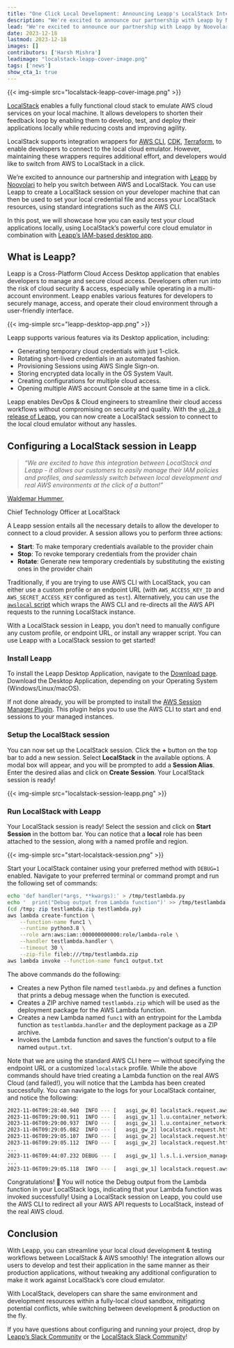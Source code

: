 ```yaml
---
title: "One Click Local Development: Announcing Leapp's LocalStack Integration"
description: "We're excited to announce our partnership with Leapp by Noovolari to integrate LocalStack. Now you can easily create LocalStack sessions in Leapp and seamlessly switch between local dev and remote cloud environments."
lead: "We're excited to announce our partnership with Leapp by Noovolari to integrate LocalStack. Now you can easily create LocalStack sessions in Leapp to connect to the cloud emulator without hassles."
date: 2023-12-18
lastmod: 2023-12-18
images: []
contributors: ['Harsh Mishra']
leadimage: "localstack-leapp-cover-image.png"
tags: ['news']
show_cta_1: true
---
```


{{< img-simple src="localstack-leapp-cover-image.png" >}}

[LocalStack](https://localstack.cloud) enables a fully functional cloud stack to emulate AWS cloud services on your local machine. It allows developers to shorten their feedback loop by enabling them to develop, test, and deploy their applications locally while reducing costs and improving agility.  

LocalStack supports integration wrappers for [AWS CLI](https://docs.localstack.cloud/user-guide/integrations/aws-cli/), [CDK](https://docs.localstack.cloud/user-guide/integrations/aws-cdk/), [Terraform](https://docs.localstack.cloud/user-guide/integrations/terraform/), to enable developers to connect to the local cloud emulator. However, maintaining these wrappers requires additional effort, and developers would like to switch from AWS to LocalStack in a click. 

We’re excited to announce our partnership and integration with [Leapp](https://leapp.cloud) by [Noovolari](https://www.noovolari.com/) to help you switch between AWS and LocalStack. You can use Leapp to create a LocalStack session on your developer machine that can then be used to set your local credential file and access your LocalStack resources, using standard integrations such as the AWS CLI.

In this post, we will showcase how you can easily test your cloud applications locally, using LocalStack’s powerful core cloud emulator in combination with [Leapp’s IAM-based desktop app](https://github.com/Noovolari/leapp).

## What is Leapp?

Leapp is a Cross-Platform Cloud Access Desktop application that enables developers to manage and secure cloud access. Developers often run into the risk of cloud security & access, especially while operating in a multi-account environment. Leapp enables various features for developers to securely manage, access, and operate their cloud environment through a user-friendly interface.

{{< img-simple src="leapp-desktop-app.png" >}}

Leapp supports various features via its Desktop application, including:

- Generating temporary cloud credentials with just 1-click.
- Rotating short-lived credentials in an automated fashion.
- Provisioning Sessions using AWS Single Sign-on.
- Storing encrypted data locally in the OS System Vault.
- Creating configurations for multiple cloud access.
- Opening multiple AWS account Console at the same time in a click.

Leapp enables DevOps & Cloud engineers to streamline their cloud access workflows without compromising on security and quality. With the [`v0.20.0` release of Leapp](https://www.leapp.cloud/releases), you can now create a LocalStack session to connect to the local cloud emulator without any hassles.

## Configuring a LocalStack session in Leapp

<div class="quote-container mt-4">

  > _“We are excited to have this integration between LocalStack and Leapp - it allows our customers to easily manage their IAM policies and profiles, and seamlessly switch between local development and real AWS environments at the click of a button!”_
  <div class="quote-author">
    <p><a href="https://www.linkedin.com/in/whummer/">Waldemar Hummer</a>,</p>
    <p>Chief Technology Officer at LocalStack</p>
  </div>
</div>

A Leapp session entails all the necessary details to allow the developer to connect to a cloud provider. A session allows you to perform three actions:

- **Start**: To make temporary credentials available to the provider chain
- **Stop**: To revoke temporary credentials from the provider chain 
- **Rotate**: Generate new temporary credentials by substituting the existing ones in the provider chain

Traditionally, if you are trying to use AWS CLI with LocalStack, you can either use a custom profile or an endpoint URL (with `AWS_ACCESS_KEY_ID` and `AWS_SECRET_ACCESS_KEY` configured as `test`). Alternatively, you can use the [`awslocal` script](https://docs.localstack.cloud/user-guide/integrations/aws-cli/#localstack-aws-cli-awslocal) which wraps the AWS CLI and re-directs all the AWS API requests to the running LocalStack instance. 

With a LocalStack session in Leapp, you don’t need to manually configure any custom profile, or endpoint URL, or install any wrapper script. You can use Leapp with a LocalStack session to get started!

### Install Leapp

To install the Leapp Desktop Application, navigate to the [Download page](https://www.leapp.cloud/download/desktop-app). Download the Desktop Application, depending on your Operating System (Windows/Linux/macOS). 

If not done already, you will be prompted to install the [AWS Session Manager Plugin](https://docs.aws.amazon.com/systems-manager/latest/userguide/session-manager-working-with-install-plugin.html). This plugin helps you to use the AWS CLI to start and end sessions to your managed instances.

### Setup the LocalStack session

You can now set up the LocalStack session. Click the **+** button on the top bar to add a new session. Select **LocalStack** in the available options. A modal box will appear, and you will be prompted to add a **Session Alias**. Enter the desired alias and click on **Create Session**. Your LocalStack session is ready!

{{< img-simple src="localstack-session-leapp.png" >}}

### Run LocalStack with Leapp 

Your LocalStack session is ready! Select the session and click on **Start Session** in the bottom bar. You can notice that a **local** role has been attached to the session, along with a named profile and region.

{{< img-simple src="start-localstack-session.png" >}}

Start your LocalStack container using your preferred method with `DEBUG=1` enabled. Navigate to your preferred terminal or command prompt and run the following set of commands:

```bash
echo 'def handler(*args, **kwargs):' > /tmp/testlambda.py
echo '  print("Debug output from Lambda function")' >> /tmp/testlambda.py
(cd /tmp; zip testlambda.zip testlambda.py)
aws lambda create-function \
  	--function-name func1 \
  	--runtime python3.8 \
  	--role arn:aws:iam::000000000000:role/lambda-role \
  	--handler testlambda.handler \
  	--timeout 30 \
  	--zip-file fileb:///tmp/testlambda.zip
aws lambda invoke --function-name func1 output.txt
```

The above commands do the following:

- Creates a new Python file named `testlambda.py` and defines a function that prints a debug message when the function is executed.
- Creates a ZIP archive named `testlambda.zip`  which will be used as the deployment package for the AWS Lambda function.
- Creates a new Lambda named `func1`  with an entrypoint for the Lambda function as `testlambda.handler` and the deployment package as a ZIP archive.
- Invokes the Lambda function and saves the function's output to a file named `output.txt`.

Note that we are using the standard AWS CLI here — without specifying the endpoint URL or a customized `localstack` profile. While the above commands should have tried creating a Lambda function on the real AWS Cloud (and failed!), you will notice that the Lambda has been created successfully. You can navigate to the logs for your LocalStack container, and notice the following:

```bash
2023-11-06T09:28:40.940  INFO --- [   asgi_gw_0] localstack.request.aws     : AWS lambda.CreateFunction => 201
2023-11-06T09:29:00.911  INFO --- [   asgi_gw_1] l.u.container_networking   : Determined main container network: bridge
2023-11-06T09:29:00.937  INFO --- [   asgi_gw_1] l.u.container_networking   : Determined main container target IP: 172.17.0.2
2023-11-06T09:29:05.082  INFO --- [   asgi_gw_2] localstack.request.http    : POST /_localstack_lambda/7c6ffd4ea1209a8ef5e12b2b0f4388f5/status/7c6ffd4ea1209a8ef5e12b2b0f4388f5/ready => 202
2023-11-06T09:29:05.107  INFO --- [   asgi_gw_2] localstack.request.http    : POST /_localstack_lambda/7c6ffd4ea1209a8ef5e12b2b0f4388f5/invocations/211a0c2e-4ce1-4ec5-9f1f-05931549c66a/logs => 202
2023-11-06T09:29:05.112  INFO --- [   asgi_gw_2] localstack.request.http    : POST /_localstack_lambda/7c6ffd4ea1209a8ef5e12b2b0f4388f5/invocations/211a0c2e-4ce1-4ec5-9f1f-05931549c66a/response => 202
...
2023-11-06T09:44:07.232 DEBUG --- [   asgi_gw_1] l.s.l.i.version_manager    : > Debug output from Lambda function
...
2023-11-06T09:29:05.118  INFO --- [   asgi_gw_1] localstack.request.aws     : AWS lambda.Invoke => 200
```

Congratulations! 🎉 You will notice the Debug output from the Lambda function in your LocalStack logs, indicating that your  Lambda function was invoked successfully! Using a LocalStack session on Leapp, you could use the AWS CLI to redirect all your AWS API requests to LocalStack, instead of the real AWS cloud.

## Conclusion

With Leapp, you can streamline your local cloud development & testing workflows between LocalStack & AWS smoothly! The integration allows our users to develop and test their application in the same manner as their production applications, without tweaking any additional configuration to make it work against LocalStack’s core cloud emulator. 

With LocalStack, developers can share the same environment and development resources within a fully-local cloud sandbox, mitigating potential conflicts, while switching between development & production on the fly.

If you have questions about configuring and running your project, drop by [Leapp’s Slack Community](https://docs.leapp.cloud/latest/contributing/get-involved/) or the [LocalStack Slack Community](https://localstack.cloud/slack)!
